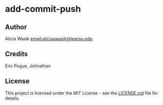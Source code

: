 # add-commit-push

## Author
Alicia Wasik [email:aliciaawasik@lewisu.edu](mailto:aliciaawasik@lewisu.edu)

## Credits
Eric Pogue, Johnathan
## License
This project is licensed under the MIT License - see the [LICENSE.md](LICENSE) file for details.